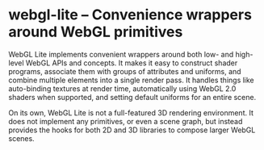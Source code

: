 # webgl-lite – Convenience wrappers around WebGL primitives

WebGL Lite implements convenient wrappers around both low- and high-level WebGL
APIs and concepts. It makes it easy to construct shader programs, associate
them with groups of attributes and uniforms, and combine multiple elements into
a single render pass. It handles things like auto-binding textures at render
time, automatically using WebGL 2.0 shaders when supported, and setting default
uniforms for an entire scene.

On its own, WebGL Lite is not a full-featured 3D rendering environment. It does
not implement any primitives, or even a scene graph, but instead provides the
hooks for both 2D and 3D libraries to compose larger WebGL scenes.
